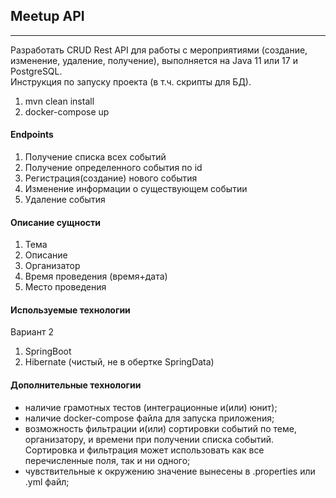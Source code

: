 ## Meetup API
***
Разработать CRUD Rest API для работы с мероприятиями (создание, изменение,
удаление, получение), выполняется на Java 11 или 17 и PostgreSQL.<br>
Инструкция по запуску проекта (в т.ч. скрипты для БД).
1. mvn clean install
2. docker-compose up

#### Endpoints
1. Получение списка всех событий
2. Получение определенного события по id
3. Регистрация(создание) нового события
4. Изменение информации о существующем событии
5. Удаление события

#### Описание сущности
1. Тема
2. Описание
3. Организатор
4. Время проведения (время+дата)
5. Место проведения
#### Используемые технологии

Вариант 2
1. SpringBoot
2. Hibernate (чистый, не в обертке SpringData)

#### Дополнительные технологии
- наличие грамотных тестов (интеграционные и(или) юнит);
- наличие docker-compose файла для запуска приложения;
- возможность фильтрации и(или) сортировки событий по теме, организатору, и
    времени при получении списка событий. Сортировка и фильтрация может использовать
    как все перечисленные поля, так и ни одного;
- чувствительные к окружению значение вынесены в .properties или .yml файл;


